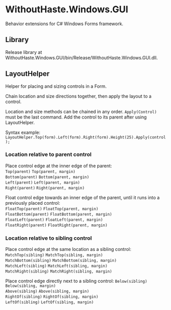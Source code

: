 # WithoutHaste.Windows.GUI

Behavior extensions for C# Windows Forms framework.

## Library

Release library at WithoutHaste.Windows.GUI/bin/Release/WithoutHaste.Windows.GUI.dll.

## LayoutHelper

Helper for placing and sizing controls in a Form.

Chain location and size directions together, then apply the layout to a control.

Location and size methods can be chained in any order. `Apply(Control)` must be the last command. Add the control to its parent after using LayoutHelper.

Syntax example: `LayoutHelper.Top(form).Left(form).Right(form).Height(25).Apply(control);`

### Location relative to parent control

Place control edge at the inner edge of the parent:  
`Top(parent)` `Top(parent, margin)`  
`Bottom(parent)` `Bottom(parent, margin)`  
`Left(parent)` `Left(parent, margin)`  
`Right(parent)` `Right(parent, margin)`

Float control edge towards an inner edge of the parent, until it runs into a previously placed control:  
`FloatTop(parent)` `FloatTop(parent, margin)`  
`FloatBottom(parent)` `FloatBottom(parent, margin)`  
`FloatLeft(parent)` `FloatLeft(parent, margin)`  
`FloatRight(parent)` `FloatRight(parent, margin)`  

### Location relative to sibling control

Place control edge at the same location as a sibling control:
`MatchTop(sibling)` `MatchTop(sibling, margin)`  
`MatchBottom(sibling)` `MatchBottom(sibling, margin)`  
`MatchLeft(sibling)` `MatchLeft(sibling, margin)`  
`MatchRight(sibling)` `MatchRight(sibling, margin)`

Place control edge directly next to a sibling control:
`Below(sibling)` `Below(sibling, margin)`  
`Above(sibling)` `Above(sibling, margin)`  
`RightOf(sibling)` `RightOf(sibling, margin)`  
`LeftOf(sibling)` `LeftOf(sibling, margin)`  
